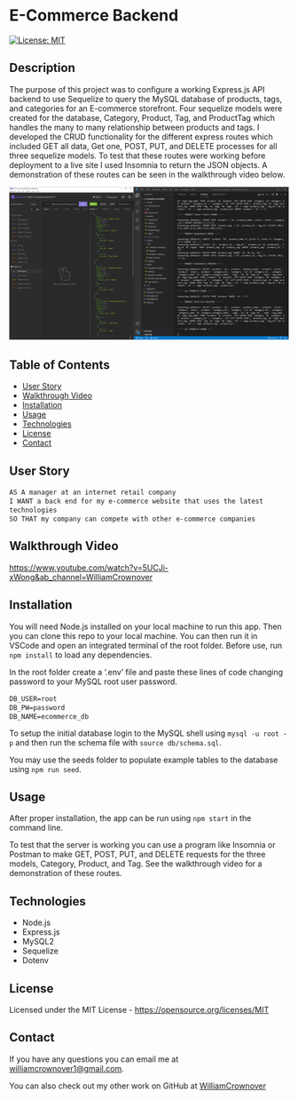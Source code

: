 # E-Commerce Backend

[![License: MIT](https://img.shields.io/badge/License-MIT-yellow.svg)](https://opensource.org/licenses/MIT)

## Description

The purpose of this project was to configure a working Express.js API backend to use Sequelize to query the MySQL database of products, tags, and categories for an E-commerce storefront. Four sequelize models were created for the database, Category, Product, Tag, and ProductTag which handles the many to many relationship between products and tags. I developed the CRUD functionality for the different express routes which included GET all data, Get one, POST, PUT, and DELETE processes for all three sequelize models. To test that these routes were working before deployment to a live site I used Insomnia to return the JSON objects. A demonstration of these routes can be seen in the walkthrough video below. 

<img src="./assets/screenshot.jpg" width="1200" alt="Insomnia route testing and server terminal log"/>

## Table of Contents

- [User Story](#user-story)
- [Walkthrough Video](#walkthrough-video)
- [Installation](#installation)
- [Usage](#usage)
- [Technologies](#technologies)
- [License](#license)
- [Contact](#contact)

## User Story

```
AS A manager at an internet retail company
I WANT a back end for my e-commerce website that uses the latest technologies
SO THAT my company can compete with other e-commerce companies
```

## Walkthrough Video

https://www.youtube.com/watch?v=5UCJi-xWong&ab_channel=WilliamCrownover

## Installation

You will need Node.js installed on your local machine to run this app.
Then you can clone this repo to your local machine.
You can then run it in VSCode and open an integrated terminal of the root folder.
Before use, run `npm install` to load any dependencies.

In the root folder create a ‘.env’ file and paste these lines of code changing password to your MySQL root user password.
```
DB_USER=root
DB_PW=password
DB_NAME=ecommerce_db
```
To setup the initial database login to the MySQL shell using `mysql -u root -p` and then run the schema file with `source db/schema.sql`.

You may use the seeds folder to populate example tables to the database using `npm run seed`.

## Usage

After proper installation, the app can be run using `npm start` in the command line.

To test that the server is working you can use a program like Insomnia or Postman to make GET, POST, PUT, and DELETE requests for the three models, Category, Product, and Tag. See the walkthrough video for a demonstration of these routes.

## Technologies
- Node.js
- Express.js
- MySQL2
- Sequelize
- Dotenv 

## License
Licensed under the MIT License - https://opensource.org/licenses/MIT

## Contact

If you have any questions you can email me at williamcrownover1@gmail.com.

You can also check out my other work on GitHub at [WilliamCrownover](https://github.com/WilliamCrownover)
